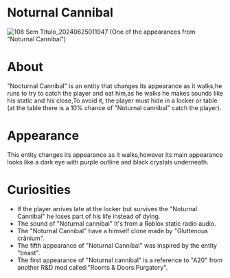 # Noturnal Cannibal
![108 Sem Título_20240625011947](https://github.com/Redstel/Lunar-rooms-wiki/assets/168801295/96871b2a-c22e-4b69-b873-603c9b8daca8)
(One of the appearances from "Noturnal Cannibal")

# About
"Nocturnal Cannibal" is an entity that changes its appearance as it walks,he runs to try to catch the player and eat him,as he walks he makes sounds like his static and his close,To avoid it, the player must hide in a locker or table (at the table there is a 10% chance of "Noturnal cannibal" catch the player).

# Appearance
This entity changes its appearance as it walks,however its main appearance looks like a dark eye with purple outline and black crystals underneath.

# Curiosities
- If the player arrives late at the locker but survives the "Noturnal Cannibal" he loses part of his life instead of dying.
- The sound of "Noturnal cannibal" It's from a Roblox static radio audio.
- The "Noturnal Cannibal" have a himself clone made by "Gluttenous crânium".
- The fifth appearance of "Noturnal Cannibal" was inspired by the entity "beast".
- The first appearance of "Noturnal cannibal" is a reference to "A20" from another R&D mod called:"Rooms & Doors:Purgatory".
